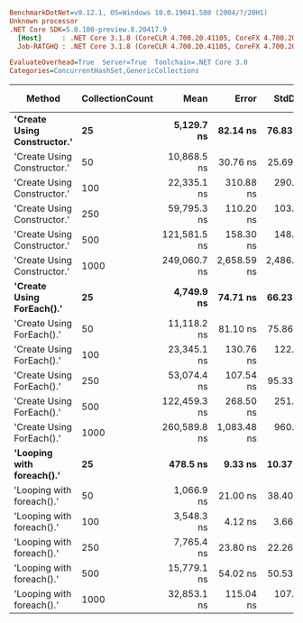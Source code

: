 ``` ini

BenchmarkDotNet=v0.12.1, OS=Windows 10.0.19041.508 (2004/?/20H1)
Unknown processor
.NET Core SDK=5.0.100-preview.8.20417.9
  [Host]     : .NET Core 3.1.8 (CoreCLR 4.700.20.41105, CoreFX 4.700.20.41903), X64 RyuJIT
  Job-RATGHQ : .NET Core 3.1.8 (CoreCLR 4.700.20.41105, CoreFX 4.700.20.41903), X64 RyuJIT

EvaluateOverhead=True  Server=True  Toolchain=.NET Core 3.0  
Categories=ConcurrentHashSet,GenericCollections  

```
|                      Method | CollectionCount |         Mean |       Error |      StdDev |       Median |   Gen 0 |  Gen 1 | Gen 2 | Allocated |
|---------------------------- |---------------- |-------------:|------------:|------------:|-------------:|--------:|-------:|------:|----------:|
| **&#39;Create Using Constructor.&#39;** |              **25** |   **5,129.7 ns** |    **82.14 ns** |    **76.83 ns** |   **5,124.5 ns** |  **0.3662** |      **-** |     **-** |    **3504 B** |
| &#39;Create Using Constructor.&#39; |              50 |  10,868.5 ns |    30.76 ns |    25.69 ns |  10,863.7 ns |  0.8545 |      - |     - |    8176 B |
| &#39;Create Using Constructor.&#39; |             100 |  22,335.1 ns |   310.88 ns |   290.79 ns |  22,137.4 ns |  1.6174 | 0.0305 |     - |   15552 B |
| &#39;Create Using Constructor.&#39; |             250 |  59,795.3 ns |   110.20 ns |   103.08 ns |  59,801.2 ns |  6.2256 | 0.4272 |     - |   57418 B |
| &#39;Create Using Constructor.&#39; |             500 | 121,581.5 ns |   158.30 ns |   148.08 ns | 121,548.2 ns | 11.4746 | 2.1973 |     - |  110171 B |
| &#39;Create Using Constructor.&#39; |            1000 | 249,060.7 ns | 2,658.59 ns | 2,486.85 ns | 250,419.3 ns | 21.4844 |      - |     - |  217309 B |
|   **&#39;Create Using ForEach().&#39;** |              **25** |   **4,749.9 ns** |    **74.71 ns** |    **66.23 ns** |   **4,748.9 ns** |  **0.1678** |      **-** |     **-** |    **1632 B** |
|   &#39;Create Using ForEach().&#39; |              50 |  11,118.2 ns |    81.10 ns |    75.86 ns |  11,135.4 ns |  0.7782 |      - |     - |    7424 B |
|   &#39;Create Using ForEach().&#39; |             100 |  23,345.1 ns |   130.76 ns |   122.32 ns |  23,270.0 ns |  1.7090 | 0.0305 |     - |   16281 B |
|   &#39;Create Using ForEach().&#39; |             250 |  53,074.4 ns |   107.54 ns |    95.33 ns |  53,059.8 ns |  3.3569 | 0.1221 |     - |   32105 B |
|   &#39;Create Using ForEach().&#39; |             500 | 122,459.3 ns |   268.50 ns |   251.16 ns | 122,443.0 ns | 10.3760 | 1.7090 |     - |   99138 B |
|   &#39;Create Using ForEach().&#39; |            1000 | 260,589.8 ns | 1,083.48 ns |   960.48 ns | 260,495.4 ns | 21.4844 | 3.4180 |     - |  207037 B |
|   **&#39;Looping with foreach().&#39;** |              **25** |     **478.5 ns** |     **9.33 ns** |    **10.37 ns** |     **480.0 ns** |  **0.0057** |      **-** |     **-** |      **56 B** |
|   &#39;Looping with foreach().&#39; |              50 |   1,066.9 ns |    21.00 ns |    38.40 ns |   1,086.4 ns |  0.0057 |      - |     - |      56 B |
|   &#39;Looping with foreach().&#39; |             100 |   3,548.3 ns |     4.12 ns |     3.66 ns |   3,547.9 ns |  0.0038 |      - |     - |      56 B |
|   &#39;Looping with foreach().&#39; |             250 |   7,765.4 ns |    23.80 ns |    22.26 ns |   7,768.3 ns |       - |      - |     - |      56 B |
|   &#39;Looping with foreach().&#39; |             500 |  15,779.1 ns |    54.02 ns |    50.53 ns |  15,769.2 ns |       - |      - |     - |      56 B |
|   &#39;Looping with foreach().&#39; |            1000 |  32,853.1 ns |   115.04 ns |   107.60 ns |  32,821.5 ns |       - |      - |     - |      56 B |
